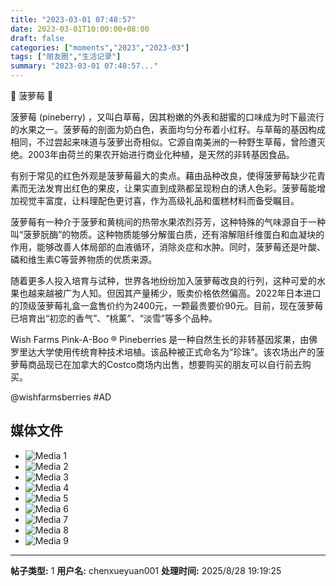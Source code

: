 ```yaml
---
title: "2023-03-01 07:48:57"
date: 2023-03-01T10:00:00+08:00
draft: false
categories: ["moments","2023","2023-03"]
tags: ["朋友圈","生活记录"]
summary: "2023-03-01 07:48:57..."
---
```


🍓 菠萝莓 🍓

菠萝莓 (pineberry) ，又叫白草莓，因其粉嫩的外表和甜蜜的口味成为时下最流行的水果之一。菠萝莓的剖面为奶白色，表面均匀分布着小红籽。与草莓的基因构成相同，不过尝起来味道与菠萝出奇相似。它源自南美洲的一种野生草莓，曾险遭灭绝。2003年由荷兰的果农开始进行商业化种植，是天然的非转基因食品。

有别于常见的红色外观是菠萝莓最大的卖点。藉由品种改良，使得菠萝莓缺少花青素而无法发育出红色的果皮，让果实直到成熟都呈现粉白的诱人色彩。菠萝莓能增加视觉丰富度，让料理配色更讨喜，作为高级礼品和蛋糕材料而备受瞩目。

菠萝莓有一种介于菠萝和黄桃间的热带水果浓烈芬芳，这种特殊的气味源自于一种叫“菠萝朊酶”的物质。这种物质能够分解蛋白质，还有溶解阻纤维蛋白和血凝块的作用，能够改善人体局部的血液循环，消除炎症和水肿。同时，菠萝莓还是叶酸、磷和维生素C等营养物质的优质来源。

随着更多人投入培育与试种，世界各地纷纷加入菠萝莓改良的行列，这种可爱的水果也越来越被广为人知。但因其产量稀少，贩卖价格依然偏高。2022年日本进口的顶级菠萝莓礼盒一盒售价约为2400元，一颗最贵要价90元。目前，现在菠萝莓已培育出“初恋的香气”、“桃薰”、“淡雪”等多个品种。

Wish Farms Pink-A-Boo ® Pineberries 是一种自然生长的非转基因浆果，由佛罗里达大学使用传统育种技术培植。该品种被正式命名为“珍珠”。该农场出产的菠萝莓商品现已在加拿大的Costco商场内出售，想要购买的朋友可以自行前去购买。

@wishfarmsberries
#AD

## 媒体文件

- ![Media 1](/Moments/photos/2023-03-01/202303010748570.jpg)
- ![Media 2](/Moments/photos/2023-03-01/202303010748571.jpg)
- ![Media 3](/Moments/photos/2023-03-01/202303010748572.jpg)
- ![Media 4](/Moments/photos/2023-03-01/202303010748573.jpg)
- ![Media 5](/Moments/photos/2023-03-01/202303010748574.jpg)
- ![Media 6](/Moments/photos/2023-03-01/202303010748575.jpg)
- ![Media 7](/Moments/photos/2023-03-01/202303010748576.jpg)
- ![Media 8](/Moments/photos/2023-03-01/202303010748577.jpg)
- ![Media 9](/Moments/photos/2023-03-01/202303010748578.jpg)

---

**帖子类型:** 1
**用户名:** chenxueyuan001
**处理时间:** 2025/8/28 19:19:25